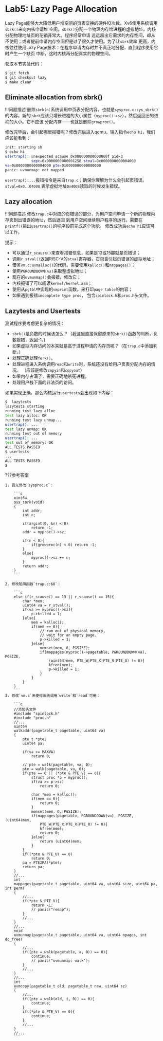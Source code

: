 # Lab5: Lazy Page Allocation

Lazy Page能够大大降低用户堆空间的页表交换的硬件IO次数。Xv6使用系统调用`sbrk()`来向内核申请堆
空间。`sbrk()`分配一个物理内存给进程的虚拟地址。内核分配物理地址页的花销非常大。程序经常申请
远远超出它需求的内存空间，却从不使用；或者提前申请内存空间但是过了很久才使用。为了让`sbrk`效率
更高，内核往往使用Lazy Page技术：在程序申请内存时并不真正地分配，直到程序使用它时产生一个缺页
中断，这时内核再分配真实的物理空间。

获取本节实验代码：

```bash
$ git fetch
$ git checkout lazy
$ make clean
```

## Eliminate allocation from sbrk()

!!!问题描述
    删除`sbrk(n)`系统调用中页表分配内容，也就是`sysproc.c:sys_sbrk()`的内容。新的
    `sbrk`应该只增长进程的大小属性（`myproc()->sz`），然后返回旧的进程的大小。它不应该
    分配内存——也就是删除`growproc()`。

修改完毕后，会引起哪里报错呢？修改完后进入qemu，输入指令`echo hi`，我们应该能看到：

```bash
init: starting sh
$ echo hi
usertrap(): unexpected scause 0x000000000000000f pid=3
            sepc=0x0000000000001258 stval=0x0000000000004008
va=0x0000000000004000 pte=0x0000000000000000
panic: uvmunmap: not mapped
```

`usertrap():...`报错指令是来自`trap.c`；确保你理解为什么会引起页错误。`stval=0x0..04008`
表示虚拟地址`0x4008`读取的时候发生错误。

## Lazy allocation
!!!问题描述
    修改`trap.c`中对应的页错误的部分，为用户空间申请一个新的物理内存页到出错误的地址，然后返回
    到用户空间继续用户程序的运行。需要在`printf()`输出`usertrap()`的程序段前完成这个功能。
    修改成功后`echo hi`应该可以工作。

提示：

- 可以通过`r_scause()`来查看报错信息，如果是13或15那就是页错误；
- 调用`r_stval()`返回RISC-V的`stval`寄存器，它包含引起页错误的虚拟地址；
- 借鉴`vm.c:uvmalloc()`的代码。需要使用`kalloc()`和`mappages()`；
- 使用`PGROUNDDOWN(va)`来取整虚拟地址；
- 现在的`uvmunmap()`会报错，修改它；
- 内核报错了可以阅读`kernel/kernel.asm`；
- 使用从`pgtbl`中实现的`vmprint`函数，来打印`page table`的内容；
- 如果遇到报错`incomplete type proc`， 包含`spinlock.h`和`proc.h`头文件。

## Lazytests and Usertests

测试程序要考虑更复杂的情况：

- `sbrk()`是负数的时候该怎么？（我这里直接保留原来的`sbrk()`函数的判断，负数报错，返回-1。)
- 如果虚拟内存访问的本来就是高于进程申请的内存页呢？（在`trap.c`中添加判断。）
- 处理正确处理`fork()`。
- 处理进程进入系统调用`read`和`write`时，系统还没有给用户页表分配内存的情况。
    （应该是修改`copyin`和`copyout`）
- 如果内存占满了，需要正确地杀死进程。
- 处理用户栈下面的非法页的访问。

如果实现正确，那么内核运行`usertests`会出现如下内容：

```bash
$  lazytests
lazytests starting
running test lazy alloc
test lazy alloc: OK
running test lazy unmap...
usertrap(): ...
test lazy unmap: OK
running test out of memory
usertrap(): ...
test out of memory: OK
ALL TESTS PASSED
$ usertests
...
ALL TESTS PASSED
$
```

???参考答案

    1. 首先修改`sysproc.c`：

        ```c
        uint64
        sys_sbrk(void)
        {
            int addr;
            int n;

            if(argint(0, &n) < 0)
                return -1;
            addr = myproc()->sz;

            if(n < 0){
                if(growproc(n) < 0) return -1;
            }
            else{
                myproc()->sz += n;
            }
            return addr;
        }
        ```
    
    2. 修改陷阱函数`trap.c:68`：

        ```c
        else if(r_scause() == 13 || r_scause() == 15){
            char *mem;
            uint64 va = r_stval();
            if(va >= myproc()->sz){
                p->killed = 1;
            }else{
                mem = kalloc();
                if(mem == 0){
                    // run out of physical memory, 
                    // wait for an empty page.
                    p->killed = 1;
                }else{
                    memset(mem, 0, PGSIZE);
                    if(mappages(myproc()->pagetable, PGROUNDDOWN(va), PGSIZE, 
                        (uint64)mem, PTE_W|PTE_X|PTE_R|PTE_U) != 0){
                        kfree(mem);
                        p->killed = 1;
                    }
                }
            }
        }
        ```
    3. 修改`vm.c`来使得系统调用`write`和`read`可用：

        ```c
        //添加头文件
        #include "spinlock.h"
        #include "proc.h"
        //...
        uint64
        walkaddr(pagetable_t pagetable, uint64 va)
        {
            pte_t *pte;
            uint64 pa;

            if(va >= MAXVA)
                return 0;

            // pte = walk(pagetable, va, 0);
            pte = walk(pagetable, va, 0);
            if(pte == 0 || (*pte & PTE_V) == 0){
                struct proc *p = myproc();
                if(va >= p->sz)
                    return 0;

                char *mem = kalloc();
                if(mem == 0){
                    return 0;
                }
                memset(mem, 0, PGSIZE);
                if(mappages(pagetable, PGROUNDDOWN(va), PGSIZE, (uint64)mem, 
                    PTE_W|PTE_X|PTE_R|PTE_U) != 0){
                    kfree(mem);
                    return 0;
                }else{
                    return (uint64)mem;
                }
            }
            if((*pte & PTE_U) == 0)
                return 0;
            pa = PTE2PA(*pte);
            return pa;
        }
        //...
        int
        mappages(pagetable_t pagetable, uint64 va, uint64 size, uint64 pa, int perm)
        {
            //...
            if(*pte & PTE_V){
                return -1;
                // panic("remap");
            }
            //...
        }
        //...
        void
        uvmunmap(pagetable_t pagetable, uint64 va, uint64 npages, int do_free)
        {
            //...
            if((pte = walk(pagetable, a, 0)) == 0){
                continue;
                // panic("uvmunmap: walk");
            }
            //...
        }
        //...
        int
        uvmcopy(pagetable_t old, pagetable_t new, uint64 sz)
        {
            //...
            if((pte = walk(old, i, 0)) == 0){
                continue;
            }
            if((*pte & PTE_V) == 0){
                continue;
            }
            //...
        }
        //...
        ```